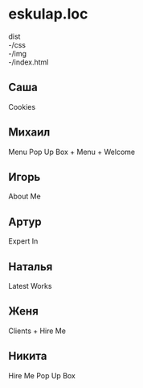 # eskulap.loc
dist  
    -/css  
    -/img  
    -/index.html

## Саша
Cookies
## Михаил
Menu  Pop Up Box + Menu + Welcome
## Игорь
About Me
## Артур
Expert In
## Наталья
Latest Works
## Женя
Clients + Hire Me
## Никита
Hire Me Pop Up Box